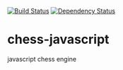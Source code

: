 [![Build Status](https://travis-ci.org/aitournament/chess-javascript.png?branch=master)](https://travis-ci.org/aitournament/chess-javascript)
[![Dependency Status](https://david-dm.org/aitournament/chess-javascript.png)](https://david-dm.org/aitournament/chess-javascript)

# chess-javascript

javascript chess engine

